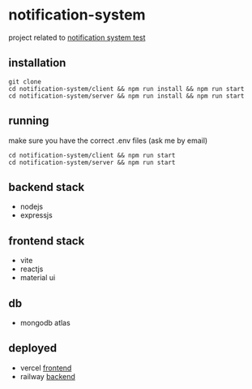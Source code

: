# notification-system

project related to [notification system test](notification-test.pdf)

## installation

```
git clone
cd notification-system/client && npm run install && npm run start
cd notification-system/server && npm run install && npm run start
```

## running

make sure you have the correct .env files (ask me by email)

```
cd notification-system/client && npm run start
cd notification-system/server && npm run start
```

## backend stack

- nodejs
- expressjs

## frontend stack

- vite
- reactjs
- material ui

## db

- mongodb atlas

## deployed

- vercel [frontend](https://notification-system-2jw08dxi3-murilera.vercel.app/)
- railway [backend](https://notification-system-production.up.railway.app/)
